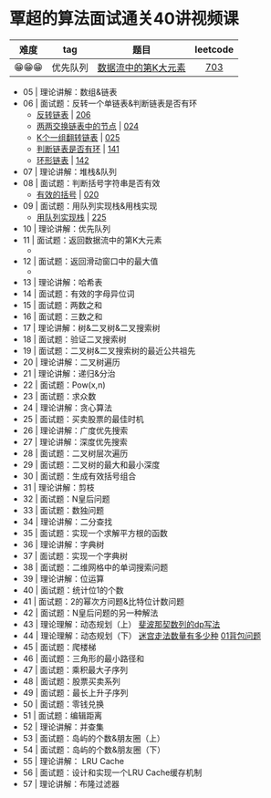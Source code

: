 # 覃超的算法面试通关40讲视频课

| 难度 | tag | 题目 | leetcode |
| :--: | :--: | :--: | :--: |
| 😁😁😁| 优先队列 | [数据流中的第K大元素](./t703.js) | [703](https://leetcode-cn.com/problems/kth-largest-element-in-a-stream/) |

+ 05 | 理论讲解：数组&链表
+ 06 | 面试题：反转一个单链表&判断链表是否有环
  - [反转链表](../leetCode/206_reverse-linked-list.js) | [206](https://leetcode-cn.com/problems/reverse-linked-list/)
  - [两两交换链表中的节点](../leetCode/024_swap-nodes-in-pairs.js) | [024](https://leetcode-cn.com/problems/swap-nodes-in-pairs/)
  - [K个一组翻转链表](../leetCode/025_reverse-nodes-in-k-group.js) | [025](https://leetcode-cn.com/problems/reverse-nodes-in-k-group/)
  - [判断链表是否有环](../leetCode/141_linked-list-cycle.js) | [141](https://leetcode-cn.com/problems/linked-list-cycle/)
  - [环形链表](../leetCode/142_linked-list-cycle-ii.js) | [142](https://leetcode-cn.com/problems/linked-list-cycle-ii/)
+ 07 | 理论讲解：堆栈&队列
+ 08 | 面试题：判断括号字符串是否有效
  - [有效的括号](../leetCode/020_valid-parentheses.js) | [020](https://leetcode-cn.com/problems/valid-parentheses/) 
+ 09 | 面试题：用队列实现栈&用栈实现
  - [用队列实现栈](../leetCode/225_implement-queue-using-stacks.js) | [225](https://leetcode-cn.com/problems/implement-queue-using-stacks/)
+ 10 | 理论讲解：优先队列
+ 11 | 面试题：返回数据流中的第K大元素
  - []()
+ 12 | 面试题：返回滑动窗口中的最大值
  - []()
+ 13 | 理论讲解：哈希表
+ 14 | 面试题：有效的字母异位词
+ 15 | 面试题：两数之和
+ 16 | 面试题：三数之和
+ 17 | 理论讲解：树&二叉树&二叉搜索树
+ 18 | 面试题：验证二叉搜索树
+ 19 | 面试题：二叉树&二叉搜索树的最近公共祖先
+ 20 | 理论讲解：二叉树遍历
+ 21 | 理论讲解：递归&分治
+ 22 | 面试题：Pow(x,n)
+ 23 | 面试题：求众数
+ 24 | 理论讲解：贪心算法
+ 25 | 面试题：买卖股票的最佳时机
+ 26 | 理论讲解：广度优先搜索
+ 27 | 理论讲解：深度优先搜索
+ 28 | 面试题：二叉树层次遍历
+ 29 | 面试题：二叉树的最大和最小深度
+ 30 | 面试题：生成有效括号组合
+ 31 | 理论讲解：剪枝
+ 32 | 面试题：N皇后问题
+ 33 | 面试题：数独问题
+ 34 | 理论讲解：二分查找
+ 35 | 面试题：实现一个求解平方根的函数
+ 36 | 理论讲解：字典树
+ 37 | 面试题：实现一个字典树
+ 38 | 面试题：二维网格中的单词搜索问题
+ 39 | 理论讲解：位运算
+ 40 | 面试题：统计位1的个数
+ 41 | 面试题：2的幂次方问题&比特位计数问题
+ 42 | 面试题：N皇后问题的另一种解法
+ 43 | 理论理解：动态规划（上） [斐波那契数列的dp写法](./dp/43_fib.js)
+ 44 | 理论理解：动态规划（下） [迷宫走法数量有多少种](./dp/44_migong.js) [01背包问题](./dp/knapsack.js)
+ 45 | 面试题：爬楼梯
+ 46 | 面试题：三角形的最小路径和
+ 47 | 面试题：乘积最大子序列
+ 48 | 面试题：股票买卖系列
+ 49 | 面试题：最长上升子序列
+ 50 | 面试题：零钱兑换
+ 51 | 面试题：编辑距离
+ 52 | 理论讲解：并查集
+ 53 | 面试题：岛屿的个数&朋友圈（上）
+ 54 | 面试题：岛屿的个数&朋友圈（下）
+ 55 | 理论讲解： LRU Cache
+ 56 | 面试题：设计和实现一个LRU Cache缓存机制
+ 57 | 理论讲解：布隆过滤器
